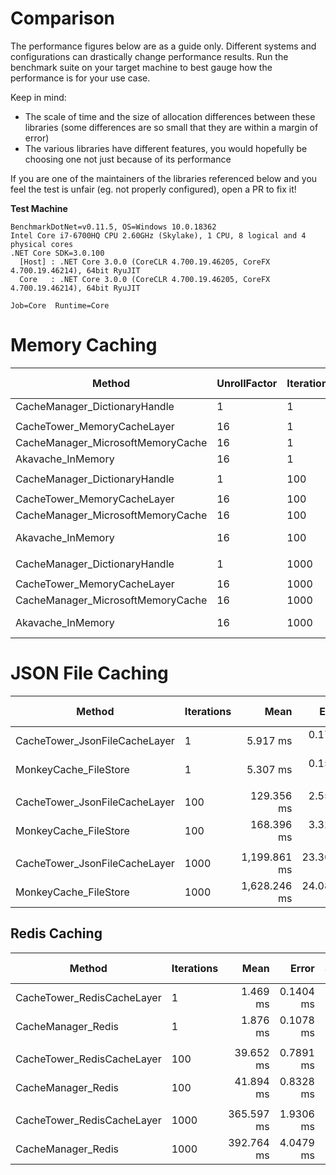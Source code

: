 # Comparison

The performance figures below are as a guide only. Different systems and configurations can drastically change performance results.
Run the benchmark suite on your target machine to best gauge how the performance is for your use case.

Keep in mind:
- The scale of time and the size of allocation differences between these libraries (some differences are so small that they are within a margin of error)
- The various libraries have different features, you would hopefully be choosing one not just because of its performance

If you are one of the maintainers of the libraries referenced below and you feel the test is unfair (eg. not properly configured), open a PR to fix it!

**Test Machine**

```
BenchmarkDotNet=v0.11.5, OS=Windows 10.0.18362
Intel Core i7-6700HQ CPU 2.60GHz (Skylake), 1 CPU, 8 logical and 4 physical cores
.NET Core SDK=3.0.100
  [Host] : .NET Core 3.0.0 (CoreCLR 4.700.19.46205, CoreFX 4.700.19.46214), 64bit RyuJIT
  Core   : .NET Core 3.0.0 (CoreCLR 4.700.19.46205, CoreFX 4.700.19.46214), 64bit RyuJIT

Job=Core  Runtime=Core
```

# Memory Caching

|                             Method | UnrollFactor | Iterations |               Mean |            Error |           StdDev |             Median |    Ratio | RatioSD |      Gen 0 |      Gen 1 | Gen 2 |  Allocated |
|----------------------------------- |------------- |----------- |-------------------:|-----------------:|-----------------:|-------------------:|---------:|--------:|-----------:|-----------:|------:|-----------:|
|      CacheManager_DictionaryHandle |            1 |          1 |       102,720.8 ns |      7,540.56 ns |     30,497.28 ns |        95,500.0 ns |        ? |       ? |          - |          - |     - |     6936 B |
|                                    |              |            |                    |                  |                  |                    |          |         |            |            |       |            |
|        CacheTower_MemoryCacheLayer |           16 |          1 |         2,336.9 ns |         45.01 ns |         46.22 ns |         2,312.0 ns |     1.00 |    0.00 |     0.5531 |          - |     - |     1736 B |
|  CacheManager_MicrosoftMemoryCache |           16 |          1 |        17,776.1 ns |        342.95 ns |        320.80 ns |        17,750.0 ns |     7.60 |    0.20 |     2.4719 |     1.2207 |     - |     7848 B |
|                  Akavache_InMemory |           16 |          1 |     1,218,537.6 ns |     19,712.87 ns |     18,439.43 ns |     1,223,144.7 ns |   520.85 |   12.39 |    19.5313 |          - |     - |    65449 B |
|                                    |              |            |                    |                  |                  |                    |          |         |            |            |       |            |
|      CacheManager_DictionaryHandle |            1 |        100 |       221,213.7 ns |     12,638.66 ns |     51,116.20 ns |       213,200.0 ns |        ? |       ? |          - |          - |     - |    33864 B |
|                                    |              |            |                    |                  |                  |                    |          |         |            |            |       |            |
|        CacheTower_MemoryCacheLayer |           16 |        100 |        84,774.1 ns |      1,271.53 ns |      1,189.39 ns |        84,890.4 ns |     1.00 |    0.00 |    14.4043 |          - |     - |    45296 B |
|  CacheManager_MicrosoftMemoryCache |           16 |        100 |       188,186.7 ns |      2,808.54 ns |      2,345.26 ns |       188,292.4 ns |     2.23 |    0.04 |    10.9863 |     3.6621 |     - |    34789 B |
|                  Akavache_InMemory |           16 |        100 |   120,504,963.3 ns |  2,004,651.03 ns |  1,875,151.81 ns |   120,689,575.0 ns | 1,421.68 |   26.30 |  2000.0000 |  1000.0000 |     - |  6500296 B |
|                                    |              |            |                    |                  |                  |                    |          |         |            |            |       |            |
|      CacheManager_DictionaryHandle |            1 |       1000 |     1,150,654.0 ns |     52,415.17 ns |    221,356.78 ns |     1,094,950.0 ns |        ? |       ? |          - |          - |     - |   278664 B |
|                                    |              |            |                    |                  |                  |                    |          |         |            |            |       |            |
|        CacheTower_MemoryCacheLayer |           16 |       1000 |       825,188.8 ns |     13,762.55 ns |     12,873.50 ns |       829,297.7 ns |     1.00 |    0.00 |   140.6250 |          - |     - |   441296 B |
|  CacheManager_MicrosoftMemoryCache |           16 |       1000 |     1,723,561.9 ns |     25,869.58 ns |     24,198.42 ns |     1,724,690.6 ns |     2.09 |    0.04 |    87.8906 |          - |     - |   279712 B |
|                  Akavache_InMemory |           16 |       1000 | 1,242,895,193.3 ns | 22,760,744.74 ns | 21,290,414.75 ns | 1,239,531,300.0 ns | 1,506.76 |   44.52 | 20000.0000 | 10000.0000 |     - | 64996696 B |

# JSON File Caching

|                        Method | Iterations |         Mean |      Error |     StdDev |       Median | Ratio | RatioSD |      Gen 0 |      Gen 1 | Gen 2 |   Allocated |
|------------------------------ |----------- |-------------:|-----------:|-----------:|-------------:|------:|--------:|-----------:|-----------:|------:|------------:|
| CacheTower_JsonFileCacheLayer |          1 |     5.917 ms |  0.1710 ms |  0.7071 ms |     5.943 ms |  1.00 |    0.00 |          - |          - |     - |    13.79 KB |
|         MonkeyCache_FileStore |          1 |     5.307 ms |  0.1586 ms |  0.6630 ms |     5.279 ms |  0.91 |    0.15 |          - |          - |     - |    65.81 KB |
|                               |            |              |            |            |              |       |         |            |            |       |             |
| CacheTower_JsonFileCacheLayer |        100 |   129.356 ms |  2.5593 ms |  4.6150 ms |   129.773 ms |  1.00 |    0.00 |          - |          - |     - |    13.37 KB |
|         MonkeyCache_FileStore |        100 |   168.396 ms |  3.3247 ms |  3.6954 ms |   168.258 ms |  1.30 |    0.05 |  1000.0000 |          - |     - |  4379.57 KB |
|                               |            |              |            |            |              |       |         |            |            |       |             |
| CacheTower_JsonFileCacheLayer |       1000 | 1,199.861 ms | 23.3654 ms | 31.1922 ms | 1,196.665 ms |  1.00 |    0.00 |  9000.0000 |          - |     - |    13.37 KB |
|         MonkeyCache_FileStore |       1000 | 1,628.246 ms | 24.0842 ms | 21.3500 ms | 1,627.499 ms |  1.38 |    0.02 | 14000.0000 |          - |     - | 43596.71 KB |

## Redis Caching

|                     Method | Iterations |       Mean |     Error |    StdDev |     Median | Ratio | RatioSD |     Gen 0 | Gen 1 | Gen 2 |  Allocated |
|--------------------------- |----------- |-----------:|----------:|----------:|-----------:|------:|--------:|----------:|------:|------:|-----------:|
| CacheTower_RedisCacheLayer |          1 |   1.469 ms | 0.1404 ms | 0.4139 ms |   1.441 ms |  1.00 |    0.00 |         - |     - |     - |    3.56 KB |
|         CacheManager_Redis |          1 |   1.876 ms | 0.1078 ms | 0.3093 ms |   1.791 ms |  1.36 |    0.44 |         - |     - |     - |   22.67 KB |
|                            |            |            |           |           |            |       |         |           |       |       |            |
| CacheTower_RedisCacheLayer |        100 |  39.652 ms | 0.7891 ms | 2.0084 ms |  39.359 ms |  1.00 |    0.00 |         - |     - |     - |    3.16 KB |
|         CacheManager_Redis |        100 |  41.894 ms | 0.8328 ms | 2.0738 ms |  41.980 ms |  1.06 |    0.05 |         - |     - |     - |  399.34 KB |
|                            |            |            |           |           |            |       |         |           |       |       |            |
| CacheTower_RedisCacheLayer |       1000 | 365.597 ms | 1.9306 ms | 1.8058 ms | 365.437 ms |  1.00 |    0.00 | 1000.0000 |     - |     - |     3.3 KB |
|         CacheManager_Redis |       1000 | 392.764 ms | 4.0479 ms | 3.7864 ms | 391.458 ms |  1.07 |    0.01 | 1000.0000 |     - |     - | 3824.77 KB |